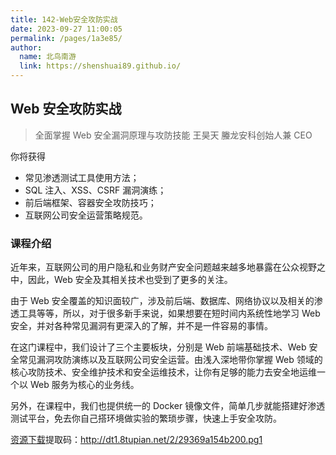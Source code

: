 ```yaml
---
title: 142-Web安全攻防实战
date: 2023-09-27 11:00:05
permalink: /pages/1a3e85/
author: 
  name: 北鸟南游
  link: https://shenshuai89.github.io/
---
```

## Web 安全攻防实战
> 全面掌握 Web 安全漏洞原理与攻防技能
> 王昊天  螣龙安科创始人兼 CEO

你将获得
- 常见渗透测试工具使用方法；
- SQL 注入、XSS、CSRF 漏洞演练；
- 前后端框架、容器安全攻防技巧；
- 互联网公司安全运营策略规范。

### 课程介绍

近年来，互联网公司的用户隐私和业务财产安全问题越来越多地暴露在公众视野之中，因此，Web 安全及其相关技术也受到了更多的关注。

由于 Web 安全覆盖的知识面较广，涉及前后端、数据库、网络协议以及相关的渗透工具等等，所以，对于很多新手来说，如果想要在短时间内系统性地学习 Web 安全，并对各种常见漏洞有更深入的了解，并不是一件容易的事情。

在这门课程中，我们设计了三个主要板块，分别是 Web 前端基础技术、Web 安全常见漏洞攻防演练以及互联网公司安全运营。由浅入深地带你掌握 Web 领域的核心攻防技术、安全维护技术和安全运维技术，让你有足够的能力去安全地运维一个以 Web 服务为核心的业务线。

另外，在课程中，我们也提供统一的 Docker 镜像文件，简单几步就能搭建好渗透测试平台，免去你自己搭环境做实验的繁琐步骤，快速上手安全攻防。

[资源下载](https://www.aliyundrive.com/s/QHd1xs6qKP8)提取码：http://dt1.8tupian.net/2/29369a154b200.pg1